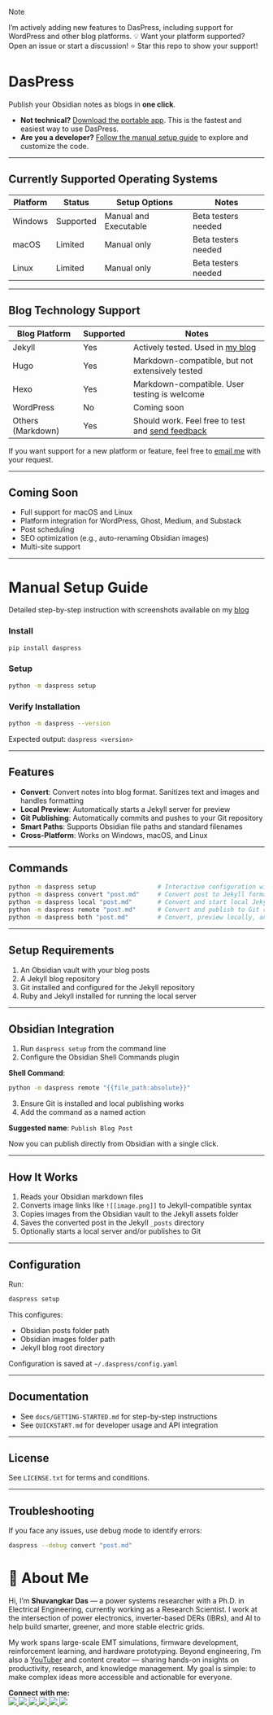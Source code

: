 > [!note] 
>  I’m actively adding new features to DasPress, including support for WordPress and other blog platforms.
> 💡 Want your platform supported? Open an issue or start a discussion!
> ⭐ Star this repo to show your support!


# DasPress

Publish your Obsidian notes as blogs in **one click**.

* **Not technical?** [Download the portable app](https://shuvangkardas.com/daspress/). This is the fastest and easiest way to use DasPress.
* **Are you a developer?** [Follow the manual setup guide](#manual-setup-guide) to explore and customize the code.

---

## Currently Supported Operating Systems

| Platform | Status    | Setup Options         | Notes               |
| -------- | --------- | --------------------- | ------------------- |
| Windows  | Supported | Manual and Executable | Beta testers needed |
| macOS    | Limited   | Manual only           | Beta testers needed |
| Linux    | Limited   | Manual only           | Beta testers needed |

---

## Blog Technology Support

| Blog Platform     | Supported | Notes                                                                              |
| ----------------- | --------- | ---------------------------------------------------------------------------------- |
| Jekyll            | Yes       | Actively tested. Used in [my blog](https://blog.shuvangkardas.com)                 |
| Hugo              | Yes       | Markdown-compatible, but not extensively tested                                    |
| Hexo              | Yes       | Markdown-compatible. User testing is welcome                                       |
| WordPress         | No        | Coming soon                                                                        |
| Others (Markdown) | Yes       | Should work. Feel free to test and [send feedback](mailto:shuvangkardas@gmail.com) |

If you want support for a new platform or feature, feel free to [email me](mailto:shuvangkarcdas@gmail.com) with your request.

---

## Coming Soon

* Full support for macOS and Linux
* Platform integration for WordPress, Ghost, Medium, and Substack
* Post scheduling
* SEO optimization (e.g., auto-renaming Obsidian images)
* Multi-site support

---

# Manual Setup Guide
Detailed step-by-step instruction with screenshots available on my [blog](https://blog.shuvangkardas.com/obsidian-to-blog-v2-user-guide)


### Install

```bash
pip install daspress
```

### Setup

```bash
python -m daspress setup
```

### Verify Installation

```bash
python -m daspress --version
```

Expected output: `daspress <version>`

---

## Features

* **Convert**: Convert notes into blog format. Sanitizes text and images and handles formatting
* **Local Preview**: Automatically starts a Jekyll server for preview
* **Git Publishing**: Automatically commits and pushes to your Git repository
* **Smart Paths**: Supports Obsidian file paths and standard filenames
* **Cross-Platform**: Works on Windows, macOS, and Linux

---

## Commands

```bash
python -m daspress setup                 # Interactive configuration wizard  
python -m daspress convert "post.md"     # Convert post to Jekyll format  
python -m daspress local "post.md"       # Convert and start local Jekyll server  
python -m daspress remote "post.md"      # Convert and publish to Git repository  
python -m daspress both "post.md"        # Convert, preview locally, and publish
```

---

## Setup Requirements

1. An Obsidian vault with your blog posts
2. A Jekyll blog repository
3. Git installed and configured for the Jekyll repository
4. Ruby and Jekyll installed for running the local server

---

## Obsidian Integration

1. Run `daspress setup` from the command line
2. Configure the Obsidian Shell Commands plugin

**Shell Command**:

```bash
python -m daspress remote "{{file_path:absolute}}"
```

3. Ensure Git is installed and local publishing works
4. Add the command as a named action

**Suggested name**: `Publish Blog Post`

Now you can publish directly from Obsidian with a single click.

---

## How It Works

1. Reads your Obsidian markdown files
2. Converts image links like `![[image.png]]` to Jekyll-compatible syntax
3. Copies images from the Obsidian vault to the Jekyll assets folder
4. Saves the converted post in the Jekyll `_posts` directory
5. Optionally starts a local server and/or publishes to Git

---

## Configuration

Run:

```bash
daspress setup
```

This configures:

* Obsidian posts folder path
* Obsidian images folder path
* Jekyll blog root directory

Configuration is saved at `~/.daspress/config.yaml`

---

## Documentation

* See `docs/GETTING-STARTED.md` for step-by-step instructions
* See `QUICKSTART.md` for developer usage and API integration

---

## License

See `LICENSE.txt` for terms and conditions.

---

## Troubleshooting

If you face any issues, use debug mode to identify errors:

```bash
daspress --debug convert "post.md"
```


# 👋 About Me
Hi, I’m **Shuvangkar Das** — a power systems researcher with a Ph.D. in Electrical Engineering, currently working as a Research Scientist. I work at the intersection of power electronics, inverter-based DERs (IBRs), and AI to help build smarter, greener, and more stable electric grids. 

My work spans large-scale EMT simulations, firmware development, reinforcement learning, and hardware prototyping. Beyond engineering, I’m also a [YouTuber](https://www.youtube.com/@ShuvangkarDas) and content creator — sharing hands-on insights on productivity, research, and knowledge management. My goal is simple: to make complex ideas more accessible and actionable for everyone.

<p><strong>Connect with me:<br></strong>
<a href="https://www.youtube.com/@ShuvangkarDas" target="_blank">
    <img src="https://img.shields.io/badge/YouTube-Subscribe-red?style=for-the-badge&logo=youtube">
  </a>
  <a href="https://www.linkedin.com/in/ShuvangkarDas" target="_blank">
    <img src="https://img.shields.io/badge/LinkedIn-Connect-blue?style=for-the-badge&logo=linkedin">
  </a>
  <a href="https://newsletter.shuvangkardas.com" target="_blank">
    <img src="https://img.shields.io/badge/Newsletter-Subscribe-blue?style=for-the-badge">
  </a>
  <a href="https://twitter.com/shuvangkar_das" target="_blank">
    <img src="https://img.shields.io/badge/Twitter-Follow-blue?style=for-the-badge&logo=twitter">
  </a>
  
  <a href="https://github.com/shuvangkardas" target="_blank">
    <img src="https://img.shields.io/badge/GitHub-Follow-black?style=for-the-badge&logo=github">
  </a>
  <a href="https://blog.shuvangkardas.com" target="_blank">
    <img src="https://img.shields.io/badge/Blog-Read-blueviolet?style=for-the-badge">
  </a>
  
</p>
